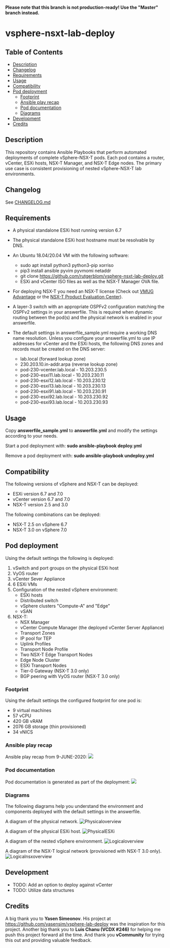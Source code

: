 **Please note that this branch is not production-ready! Use the "Master" branch instead.**

# vsphere-nsxt-lab-deploy

## Table of Contents

* [Description](#Description)
* [Changelog](#Changelog)
* [Requirements](#Requirements)
* [Usage](#Usage)
* [Compatibility](#Compatibility)
* [Pod deployment](#Pod-deployment)
  * [Footprint](#Footprint)
  * [Ansible play recap](#Ansible-play-recap)
  * [Pod documentation](#Pod-documentation)
  * [Diagrams](#Diagrams)
* [Development](#Development)
* [Credits](#Credits)

## Description

This repository contains Ansible Playbooks that perform automated deployments of complete vSphere-NSX-T pods. Each pod contains a router, vCenter, ESXi hosts, NSX-T Manager, and NSX-T Edge nodes. The primary use case is consistent provisioning of nested vSphere-NSX-T lab environments.

## Changelog

See [CHANGELOG.md](CHANGELOG.md)

## Requirements

* A physical standalone ESXi host running version 6.7
* The physical standalone ESXi host hostname must be resolvable by DNS.
* An Ubuntu 18.04/20.04 VM with the following software:
  * sudo apt install python3 python3-pip xorriso
  * pip3 install ansible pyvim pyvmomi netaddr
  * git clone https://github.com/rutgerblom/vsphere-nsxt-lab-deploy.git
  * ESXi and vCenter ISO files as well as the NSX-T Manager OVA file.
* For deploying NSX-T you need an NSX-T license (Check out [VMUG Advantage](https://www.vmug.com/membership/vmug-advantage-membership) or the [NSX-T Product Evaluation Center](https://my.vmware.com/web/vmware/evalcenter?p=nsx-t-eval)).
* A layer-3 switch with an appropriate OSPFv2 configuration matching the OSPFv2 settings in your answerfile. This is required when dynamic routing between the pod(s) and the physical network is enabled in your answerfile.
* The default settings in answerfile_sample.yml require a working DNS name resolution. Unless you configure your answerfile.yml to use IP addresses for vCenter and the ESXi hosts, the following DNS zones and records must be created on the DNS server:

  * lab.local (forward lookup zone)
  * 230.203.10.in-addr.arpa (reverse lookup zone)
  * pod-230-vcenter.lab.local - 10.203.230.5
  * pod-230-esxi11.lab.local  - 10.203.230.11
  * pod-230-esxi12.lab.local  - 10.203.230.12
  * pod-230-esxi13.lab.local  - 10.203.230.13
  * pod-230-esxi91.lab.local  - 10.203.230.91
  * pod-230-esxi92.lab.local  - 10.203.230.92
  * pod-230-esxi93.lab.local  - 10.203.230.93

## Usage

Copy **answerfile_sample.yml** to **answerfile.yml** and modify the settings according to your needs. 

Start a pod deployment with: **sudo ansible-playbook deploy.yml**

Remove a pod deployment with: **sudo ansible-playbook undeploy.yml**

## Compatibility

The following versions of vSphere and NSX-T can be deployed:
* ESXi version 6.7 and 7.0
* vCenter version 6.7 and 7.0
* NSX-T version 2.5 and 3.0

The following combinations can be deployed:
* NSX-T 2.5 on vSphere 6.7
* NSX-T 3.0 on vSphere 7.0

## Pod deployment

Using the default settings the following is deployed:
1. vSwitch and port groups on the physical ESXi host
1. VyOS router
1. vCenter Sever Appliance
1. 6 ESXi VMs
1. Configuration of the nested vSphere environment:
   * ESXi hosts
   * Distributed switch
   * vSphere clusters "Compute-A" and "Edge"
   * vSAN
1. NSX-T:
   * NSX Manager
   * vCenter Compute Manager (the deployed vCenter Server Appliance)
   * Transport Zones
   * IP pool for TEP
   * Uplink Profiles
   * Transport Node Profile
   * Two NSX-T Edge Transport Nodes
   * Edge Node Cluster
   * ESXi Transport Nodes
   * Tier-0 Gateway (NSX-T 3.0 only)
   * BGP peering with VyOS router (NSX-T 3.0 only)

### Footprint

Using the default settings the configured footprint for one pod is:
* 9 virtual machines
* 57 vCPU
* 420 GB vRAM
* 2076 GB storage (thin provisioned)
* 34 vNICS

### Ansible play recap

Ansible play recap from 9-JUNE-2020:
![](images/play-recap.png)

### Pod documentation

Pod documentation is generated as part of the deployment:
![](images/pod-doc.png)

### Diagrams

The following diagrams help you understand the environment and components deployed with the default settings in the answerfile.

A diagram of the physical network.
![Physicaloverview](images/vsphere-nsxt-deploy-pod2phys.png)

A diagram of the physical ESXi host.
![PhysicalESXi](images/vsphere-nsxt-deploy-phys.png)

A diagram of the nested vSphere environment.
![Logicaloverview](images/vsphere-nsxt-deploy-log.png)

A diagram of the NSX-T logical network (provisioned with NSX-T 3.0 only).
![Logicalnsxoverview](images/vsphere-nsxt-deploy-nsx.png)

## Development

* TODO: Add an option to deploy against vCenter
* TODO: Utilize data structures

## Credits

A big thank you to **Yasen Simeonov**. His project at https://github.com/yasensim/vsphere-lab-deploy was the inspiration for this project. Another big thank you to **Luis Chanu (VCDX #246)** for helping me push this project forward all the time. And thank you **vCommunity** for trying this out and providing valuable feedback.
